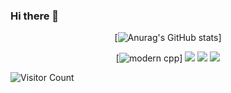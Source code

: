 ### Hi there 👋

<!--
**beginner-Chun/beginner-Chun** is a ✨ _special_ ✨ repository because its `README.md` (this file) appears on your GitHub profile.

Here are some ideas to get you started:

- 🔭 I’m currently working on ...
- 🌱 I’m currently learning ...
- 👯 I’m looking to collaborate on ...
- 🤔 I’m looking for help with ...
- 💬 Ask me about ...
- 📫 How to reach me: ...
- 😄 Pronouns: ...
- ⚡ Fun fact: ...
-->
<div id="title" align=center>



[![Anurag's GitHub stats](https://github-readme-stats.vercel.app/api?username=beginner-Chun&show_icons=true&theme=tokyonight)]



[![modern cpp](https://img.shields.io/badge/code-Modern%20JAVA-blue)]
![](https://img.shields.io/badge/讨厌-学习-yellow) 
![](https://img.shields.io/badge/性格-开朗-red) 
![](https://img.shields.io/badge/爱好-二次元-red)

</div>



![Visitor Count](https://profile-counter.glitch.me/beginner-Chun/count.svg)

[github-sub-title:img]: https://readme-typing-svg.herokuapp.com?font=Segoe+Script&center=true&lines=beginner_Chun.

